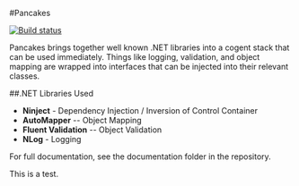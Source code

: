 #Pancakes

[![Build status](https://ci.appveyor.com/api/projects/status/c5gmf2rsbxmvdrio)](https://ci.appveyor.com/project/charlesj/pancakes)

Pancakes brings together well known .NET libraries into a cogent stack that can be used immediately.  Things like logging, validation, and object mapping are wrapped into interfaces that can be injected into their relevant classes.

##.NET Libraries Used

* **Ninject** - Dependency Injection / Inversion of Control Container
* **AutoMapper** -- Object Mapping
* **Fluent Validation** -- Object Validation
* **NLog** - Logging

For full documentation, see the documentation folder in the repository.

This is a test.
